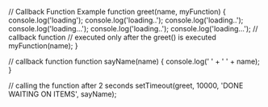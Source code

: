// Callback Function Example
function greet(name, myFunction) {
    console.log('loading');
console.log('loading..');
console.log('loading..');
console.log('loading...');
console.log('loading..');
console.log('loading...');
    // callback function
    // executed only after the greet() is executed
    myFunction(name);
}

// callback function
function sayName(name) {
    console.log(' ' + ' ' + name);
}

// calling the function after 2 seconds
setTimeout(greet, 10000, 'DONE WAITING ON ITEMS', sayName);
